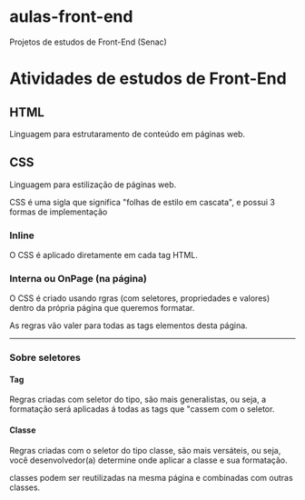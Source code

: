 # aulas-front-end
 Projetos de estudos de Front-End (Senac)
 
 # Atividades de estudos de Front-End

## HTML

Linguagem para estrutaramento de conteúdo em páginas web.

## CSS

Linguagem para estilização de páginas web.

CSS é uma sigla que significa "folhas de estilo em cascata", e possui 3 formas de implementação

### Inline

O CSS é aplicado diretamente em cada tag HTML.

### Interna ou OnPage (na página)

O CSS é criado usando rgras (com seletores, propriedades e valores) dentro da própria página que queremos formatar.

As regras vão valer para todas as tags elementos desta página.

---

### Sobre seletores

#### Tag

Regras criadas com seletor do tipo, são mais 
generalistas, ou seja, a formatação será aplicadas á todas
as tags que "cassem com o seletor.

#### Classe

Regras criadas com o seletor do tipo classe, são mais versáteis, ou seja, você desenvolvedor(a) determine onde aplicar a classe e sua formatação.

classes podem ser reutilizadas na mesma página e combinadas com outras classes.